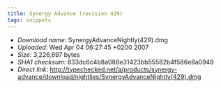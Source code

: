```yaml
---
title: Synergy Advance (revision 429)
tags: snippets
---
```


-   _Download name_: SynergyAdvanceNightly(429).dmg
-   _Uploaded_: Wed Apr 04 06:27:45 +0200 2007
-   _Size_: 3,226,697 bytes
-   _SHA1 checksum_: 833dc6c4b8a088e31423bb55582b4f586e8a0949
-   _Direct link_: <http://typechecked.net/a/products/synergy-advance/download/nightlies/SynergyAdvanceNightly(429).dmg>
